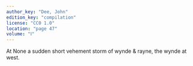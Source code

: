 ```yaml
---
author_key: "Dee, John"
edition_key: "compilation"
license: "CC0 1.0"
location: "page 47"
volume: "Ⅰ"
---
```

At None a sudden short vehement storm of wynde & rayne, the wynde at west.
